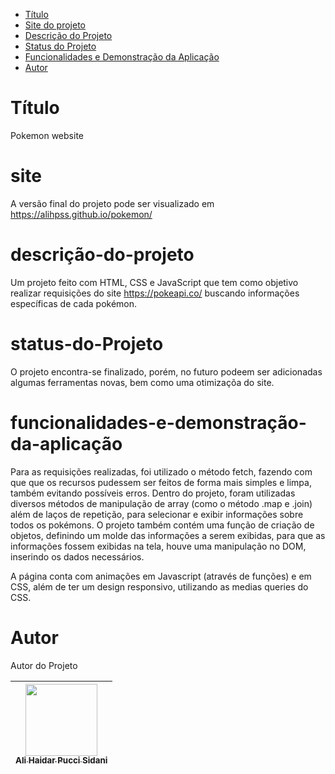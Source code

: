 * [Título](#Título)
* [Site do projeto](#site)
* [Descrição do Projeto](#descrição-do-projeto)
* [Status do Projeto](#status-do-Projeto)
* [Funcionalidades e Demonstração da Aplicação](#funcionalidades-e-demonstração-da-aplicação)
* [Autor](#Autor)
# Título
Pokemon website

# site 

A versão final do projeto pode ser visualizado em https://alihpss.github.io/pokemon/
# descrição-do-projeto 

Um projeto feito com HTML, CSS e JavaScript que tem como objetivo realizar requisições do site https://pokeapi.co/ buscando informações específicas de cada pokémon. 

# status-do-Projeto
O projeto encontra-se finalizado, porém, no futuro podeem ser adicionadas algumas ferramentas novas, bem como uma otimizaçõa do site. 

# funcionalidades-e-demonstração-da-aplicação
Para as requisições realizadas, foi utilizado o método fetch, fazendo com que que os recursos pudessem ser feitos de forma mais simples e limpa, também evitando possíveis erros. Dentro do projeto, foram utilizadas diversos métodos de manipulação de array (como o método .map e .join) além de laços de repetição, para selecionar e exibir informações sobre todos os pokémons. O projeto também contém uma função de criação de objetos, definindo um molde das informações a serem exibidas, para que as informações fossem exibidas na tela, houve uma manipulação no DOM, inserindo os dados necessários. 

A página conta com animações em Javascript (através de funções) e em CSS, além de ter um design responsivo, utilizando as medias queries do CSS.  

# Autor

Autor do Projeto

| [<img src="https://avatars.githubusercontent.com/u/95890117?v=4" width=115><br><sub>Ali Haidar Pucci Sidani</sub>](https://github.com/alihpss)
| :---: |

